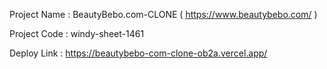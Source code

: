 Project Name : BeautyBebo.com-CLONE ( https://www.beautybebo.com/ )

Project Code : windy-sheet-1461

Deploy Link :  https://beautybebo-com-clone-ob2a.vercel.app/
